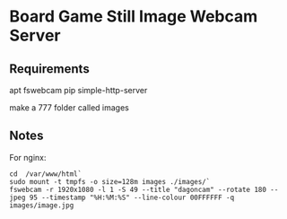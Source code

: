 # Board Game Still Image Webcam Server

## Requirements

apt fswebcam
pip simple-http-server

make a 777 folder called images

## Notes

For nginx:

```
cd  /var/www/html`
sudo mount -t tmpfs -o size=128m images ./images/`
fswebcam -r 1920x1080 -l 1 -S 49 --title "dagoncam" --rotate 180 --jpeg 95 --timestamp "%H:%M:%S" --line-colour 00FFFFFF -q images/image.jpg
```